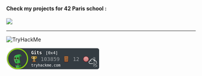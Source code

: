 #### Check my projects for 42 Paris school :

[![](https://user-images.githubusercontent.com/91064070/147281451-3d9d4c4e-9a56-4f4e-8682-e2df9c15944a.png)](https://github.com/ThePush/42_cursus)

***

<img src="https://tryhackme-badges.s3.amazonaws.com/Gits.png" alt="TryHackMe">


![](https://raw.githubusercontent.com/ThePush/ThePush/master/assets/thm_propic.png)
